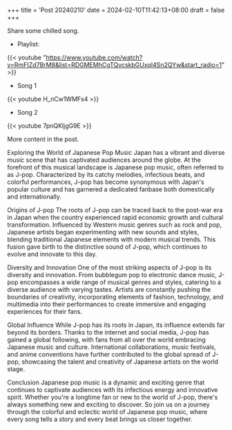 +++
title = 'Post 20240210'
date = 2024-02-10T11:42:13+08:00
draft = false
+++


Share some chilled song.

- Playlist:

{{< youtube "https://www.youtube.com/watch?v=RmFIZd7BrM8&list=RDGMEMhCgTQvcskbGUxqI4Sn2QYw&start_radio=1" >}}

<!--more-->


- Song 1

{{< youtube H_nCw1WMFs4 >}}


- Song 2

{{< youtube 7pnQKljgG9E >}}


More content in the post.


Exploring the World of Japanese Pop Music
Japan has a vibrant and diverse music scene that has captivated audiences around the globe. At the forefront of this musical landscape is Japanese pop music, often referred to as J-pop. Characterized by its catchy melodies, infectious beats, and colorful performances, J-pop has become synonymous with Japan's popular culture and has garnered a dedicated fanbase both domestically and internationally.

Origins of J-pop
The roots of J-pop can be traced back to the post-war era in Japan when the country experienced rapid economic growth and cultural transformation. Influenced by Western music genres such as rock and pop, Japanese artists began experimenting with new sounds and styles, blending traditional Japanese elements with modern musical trends. This fusion gave birth to the distinctive sound of J-pop, which continues to evolve and innovate to this day.

Diversity and Innovation
One of the most striking aspects of J-pop is its diversity and innovation. From bubblegum pop to electronic dance music, J-pop encompasses a wide range of musical genres and styles, catering to a diverse audience with varying tastes. Artists are constantly pushing the boundaries of creativity, incorporating elements of fashion, technology, and multimedia into their performances to create immersive and engaging experiences for their fans.

Global Influence
While J-pop has its roots in Japan, its influence extends far beyond its borders. Thanks to the internet and social media, J-pop has gained a global following, with fans from all over the world embracing Japanese music and culture. International collaborations, music festivals, and anime conventions have further contributed to the global spread of J-pop, showcasing the talent and creativity of Japanese artists on the world stage.

Conclusion
Japanese pop music is a dynamic and exciting genre that continues to captivate audiences with its infectious energy and innovative spirit. Whether you're a longtime fan or new to the world of J-pop, there's always something new and exciting to discover. So join us on a journey through the colorful and eclectic world of Japanese pop music, where every song tells a story and every beat brings us closer together.

